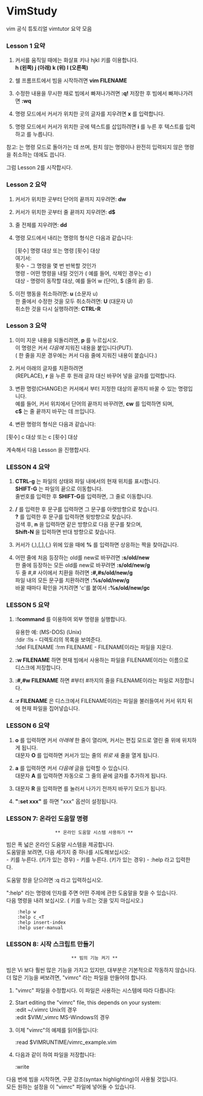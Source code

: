 # VimStudy

vim 공식 튜토리얼 vimtutor 요약 모음 


### Lesson 1 요약

  1. 커서를 움직일 때에는 화살표 키나 hjkl 키를 이용합니다.   
     **h (왼쪽)       j (아래)       k (위)       l (오른쪽)**

  2. 쉘 프롬프트에서 빔을 시작하려면 **vim FILENAME** <ENTER> 

  3. 수정한 내용을 무시한 채로 빔에서 빠져나가려면   <ESC>   **:q!**   <ENTER>
                     저장한 후 빔에서 빠져나가려면   <ESC>   **:wq**   <ENTER>

  4. 명령 모드에서 커서가 위치한 곳의 글자를 지우려면   **x**  를 입력합니다.

  5. 명령 모드에서 커서가 위치한 곳에 텍스트를 삽입하려면
         **i**   를 누른 후 텍스트를 입력하고  <ESC> 를 누릅니다.

참고: <ESC>는 명령 모드로 돌아가는 데 쓰며, 원치 않는 명령이나 완전히 입력되지
      않은 명령을 취소하는 데에도 씁니다.

그럼 Lesson 2를 시작합시다.

### Lesson 2 요약 

1. 커서가 위치한 곳부터 단어의 끝까지 지우려면:    **dw**   
2. 커서가 위치한 곳부터 줄 끝까지 지우려면:    **d$**   
3. 줄 전체를 지우려면:    **dd**   
4. 명령 모드에서 내리는 명령의 형식은 다음과 같습니다:   

      [횟수]   명령   대상    또는    명령   [횟수]   대상   
      여기서:   
       횟수 - 그 명령을 몇 번 반복할 것인가   
       명령 - 어떤 명령을 내릴 것인가 ( 예를 들어, 삭제인 경우는 d )   
       대상 - 명령이 동작할 대상, 예를 들어 w (단어), $ (줄의 끝) 등.   

5. 이전 행동을 취소하려면:                 **u**   (소문자 u)   
   한 줄에서 수정한 것을 모두 취소하려면:   **U**   (대문자 U)   
   취소한 것을 다시 실행하려면:            **CTRL-R**   
     
 
 ### Lesson 3 요약

1. 이미 지운 내용을 되돌리려면,  **p**  를 누르십시오.   
   이 명령은 커서 *다음에* 지워진 내용을 붙입니다(PUT).    
   ( 한 줄을 지운 경우에는 커서 다음 줄에 지워진 내용이 붙습니다.)   

2. 커서 아래의 글자를 치환하려면   
   (REPLACE),  **r**  을 누른 후 원래 글자 대신 바꾸어 넣을 글자를 입력합니다.   

3. 변환 명령(CHANGE)은 커서에서 부터 지정한 대상의 끝까지 바꿀 수 있는 명령입니다.   
   예를 들어, 커서 위치에서 단어의 끝까지 바꾸려면,  **cw**  를 입력하면 되며,   
   **c$**  는 줄 끝까지 바꾸는 데 쓰입니다.   

4. 변환 명령의 형식은 다음과 같습니다:   

  [횟수]   c   대상       또는       c   [횟수]   대상   

계속해서 다음 Lesson 을 진행합시다.   

### LESSON 4 요약

1. **CTRL-g**  는 파일의 상태와 파일 내에서의 현재 위치를 표시합니다.   
   **SHIFT-G**  는 파일의 끝으로 이동합니다.   
   줄번호를 입력한 후 **SHIFT-G**를 입력하면, 그 줄로 이동합니다.   

2.  **/** 를 입력한 후 문구를 입력하면 그 문구를 아랫방향으로 찾습니다.   
    **?** 를 입력한 후 문구를 입력하면 윗방향으로 찾습니다.   
    검색 후, **n** 을 입력하면 같은 방향으로 다음 문구를 찾으며,   
    **Shift-N** 을 입력하면 반대 방향으로 찾습니다.   

3. 커서가 (,),[,],{,} 위에 있을 때에  **%** 를 입력하면 상응하는 짝을 찾아갑니다.   

4. 어떤 줄에 처음 등장하는 old를 new로 바꾸려면          **:s/old/new**   
   한 줄에 등장하는 모든 old를 new로 바꾸려면            **:s/old/new/g**   
   두 줄 #,# 사이에서 치환을 하려면                     **:#,#s/old/new/g**   
   파일 내의 모든 문구를 치환하려면                      **:%s/old/new/g**   
   바꿀 때마다 확인을 거치려면 'c'를 붙여서              **:%s/old/new/gc**   

### LESSON 5 요약

1.  **:!command**  를 이용하여 외부 명령을 실행합니다.   

      유용한 예:
         (MS-DOS)         (Unix)   
          :!dir            :!ls            -  디렉토리의 목록을 보여준다.   
          :!del FILENAME   :!rm FILENAME   -  FILENAME이라는 파일을 지운다.   

2.  **:w FILENAME**  하면 현재 빔에서 사용하는 파일을 FILENAME이라는 이름으로   
    디스크에 저장합니다.   

3.  **:#,#w FILENAME**  하면 #부터 #까지의 줄을 FILENAME이라는 파일로 저장합니다.   

4.  **:r FILENAME**  은 디스크에서 FILENAME이라는 파일을 불러들여서 커서 위치 뒤에 현재 파일을 집어넣습니다.   
      
### LESSON 6 요약

1.  **o** 를 입력하면 커서 *아래에* 한 줄이 열리며, 커서는 편집 모드로 열린 줄 위에 위치하게 됩니다.   
    대문자  **O**  를 입력하면 커서가 있는 줄의 *위로* 새 줄을 열게 됩니다.   
    
2.  **a** 를 입력하면 커서 *다음에* 글을 입력할 수 있습니다.   
    대문자  **A**  를 입력하면 자동으로 그 줄의 끝에 글자를 추가하게 됩니다.   

3. 대문자  **R**  을 입력하면 <ESC> 를 눌러서 나가기 전까지 바꾸기 모드가 됩니다.   

4. **":set xxx"** 를 하면 "xxx" 옵션이 설정됩니다.   

### LESSON 7: 온라인 도움말 명령

                      ** 온라인 도움말 시스템 사용하기 **

  빔은 폭 넓은 온라인 도움말 시스템을 제공합니다.   
  도움말을 보려면, 다음 세가지 중 하나를 시도해보십시오:   
        - <HELP> 키를 누른다. (키가 있는 경우)
        - <F1> 키를 누른다. (키가 있는 경우)
        - :help <ENTER>   라고 입력한다.

  도움말 창을 닫으려면  :q <ENTER>  라고 입력하십시오.   

  ":help" 라는 명령에 인자를 주면 어떤 주제에 관한 도움말을 찾을 수 있습니다.   
  다음 명령을 내려 보십시오. ( <ENTER> 키를 누르는 것을 잊지 마십시오.)   

        :help w
        :help c_<T
        :help insert-index
        :help user-manual
        
        
### LESSON 8: 시작 스크립트 만들기

                            ** 빔의 기능 켜기 **

  빔은 Vi 보다 훨씬 많은 기능을 가지고 있지만, 대부분은 기본적으로 작동하지 않습니다.   
  더 많은 기능을 써보려면, "vimrc" 라는 파일을 만들어야 합니다.   

  1. "vimrc" 파일을 수정합시다. 이 파일은 사용하는 시스템에 따라 다릅니다:   
  1. Start editing the "vimrc" file, this depends on your system:   
        :edit ~/.vimrc                  Unix의 경우   
        :edit $VIM/_vimrc               MS-Windows의 경우   

  2. 이제 "vimrc"의 예제를 읽어들입니다:   

        :read $VIMRUNTIME/vimrc_example.vim   

  3. 다음과 같이 하여 파일을 저장합니다:   

        :write   

  다음 번에 빔을 시작하면, 구문 강조(syntax highlighting)이 사용될 것입니다.   
  모든 원하는 설정을 이 "vimrc" 파일에 넣어둘 수 있습니다.   
